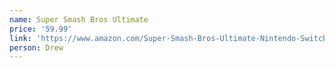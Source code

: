```yaml
---
name: Super Smash Bros Ultimate
price: '59.99'
link: 'https://www.amazon.com/Super-Smash-Bros-Ultimate-Nintendo-Switch/dp/B01N5OKGLH'
person: Drew
---
```


